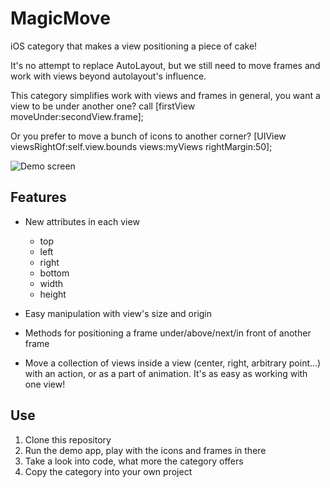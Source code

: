 # MagicMove
iOS category that makes a view positioning a piece of cake! 

It's no attempt to replace AutoLayout, but we still need to move frames and work with views beyond autolayout's influence.

This category simplifies work with views and frames in general, you want a view to be under another one? call [firstView moveUnder:secondView.frame];

Or you prefer to move a bunch of icons to another corner? [UIView viewsRightOf:self.view.bounds views:myViews rightMargin:50];

![Demo screen](http://scriptylab.com/magicmove.png)

## Features

- New attributes in each view
    - top
    - left
    - right
    - bottom
    - width
    - height

- Easy manipulation with view's size and origin

- Methods for positioning a frame under/above/next/in front of another frame

- Move a collection of views inside a view (center, right, arbitrary point...) with an action, or as a part of animation. It's as easy as working with one view!

## Use

1. Clone this repository
2. Run the demo app, play with the icons and frames in there
3. Take a look into code, what more the category offers
4. Copy the category into your own project